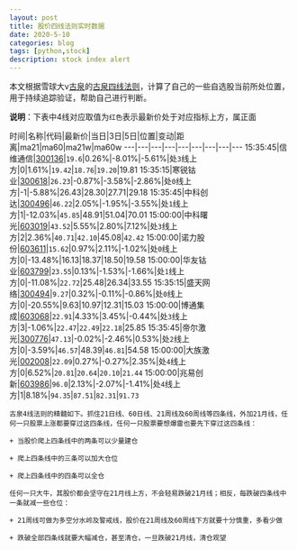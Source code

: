 ```yaml
---
layout: post
title: 股价四线法则实时数据
date: 2020-5-10
categories: blog
tags: [python,stock]
description: stock index alert
---
```



本文根据雪球大v[古泉](https://xueqiu.com/u/7148646888)的[古泉四线法则](https://xueqiu.com/7148646888/130498192)，计算了自己的一些自选股当前所处位置，用于持续追踪验证，帮助自己进行判断。

**说明**：下表中4线对应取值为`红色`表示最新价处于对应指标上方，属正面

时间|名称|代码|最新价|当日|3日|5日|位置|变动|距离|ma21|ma60|ma21w|ma60w
---|---|---|---|---|---|---|---|---
15:35:45|信维通信|[300136](https://xueqiu.com/S/SZ300136)|`19.6`|0.26%|-8.01%|-5.61%|处`3`线上方|0|1.61%|`19.42`|`18.76`|`19.20`|19.81
15:35:15|寒锐钴业|[300618](https://xueqiu.com/S/SZ300618)|`26.23`|-0.87%|-3.58%|-2.86%|处`0`线上方|-1|-5.88%|26.43|28.30|27.71|29.18
15:35:45|中科创达|[300496](https://xueqiu.com/S/SZ300496)|`46.22`|2.05%|-1.95%|-3.55%|处`1`线上方|1|-12.03%|`45.85`|48.91|51.04|70.01
15:00:00|中科曙光|[603019](https://xueqiu.com/S/SH603019)|`43.52`|5.55%|2.80%|7.12%|处`3`线上方|2|2.36%|`40.71`|`42.10`|45.08|`42.42`
15:00:00|诺力股份|[603611](https://xueqiu.com/S/SH603611)|`15.62`|0.97%|2.11%|-1.02%|处`0`线上方|0|-13.48%|16.13|18.37|18.50|19.58
15:00:00|华友钴业|[603799](https://xueqiu.com/S/SH603799)|`23.55`|0.13%|-1.53%|-1.66%|处`1`线上方|0|-11.08%|`22.72`|25.48|26.34|33.55
15:35:15|盛天网络|[300494](https://xueqiu.com/S/SZ300494)|`9.27`|0.32%|-0.11%|-0.86%|处`0`线上方|0|-20.55%|9.63|10.97|12.31|15.03
15:00:00|博通集成|[603068](https://xueqiu.com/S/SH603068)|`22.91`|4.33%|3.45%|-0.44%|处`3`线上方|3|-1.06%|`22.47`|`22.49`|`22.18`|25.85
15:35:45|帝尔激光|[300776](https://xueqiu.com/S/SZ300776)|`47.13`|-0.02%|-2.46%|0.53%|处`2`线上方|0|-3.59%|`46.57`|48.39|`46.81`|54.58
15:00:00|大族激光|[002008](https://xueqiu.com/S/SZ002008)|`22.09`|0.27%|-0.27%|2.35%|处`4`线上方|0|6.52%|`20.81`|`20.64`|`20.10`|`21.44`
15:00:00|兆易创新|[603986](https://xueqiu.com/S/SH603986)|`96.0`|2.13%|-2.07%|-1.41%|处`4`线上方|1|8.18%|`94.35`|`87.51`|`82.31`|`91.73`

```
古泉4线法则的精髓如下。抓住21日线、60日线、21周线及60周线等四条线，外加21月线，任何一只股票上涨都要穿过这四条线，任何一只股票要想爆雷也要先下穿过这四条线：

+ 当股价爬上四条线中的两条可以少量建仓

+ 爬上四条线中的三条可以加大仓位

+ 爬上四条线中的四条可以全仓

任何一只大牛，其股价都会坚守在21月线上方，不会轻易跌破21月线；相反，每跌破四条线中一条就减一些仓位：

+ 21周线可做为多空分水岭及警戒线，股价在21周线及60周线下方就要十分慎重，多看少做

+ 跌破全部四条线就要大幅减仓，甚至清仓，一旦跌破21月线，清仓观望
```